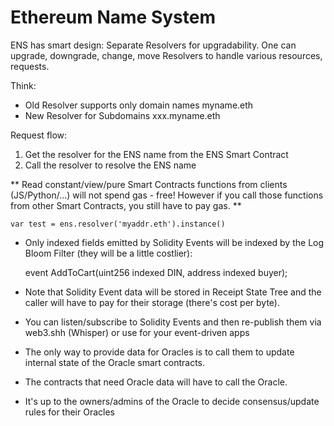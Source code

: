 # Ethereum Name System

ENS has smart design: Separate Resolvers for upgradability. One can upgrade, downgrade, change, move Resolvers to handle various resources, requests.

Think:
+ Old Resolver supports only domain names myname.eth
+ New Resolver for Subdomains xxx.myname.eth

Request flow:
1) Get the resolver for the ENS name from the ENS Smart Contract
2) Call the resolver to resolve the ENS name

** Read constant/view/pure Smart Contracts functions from clients (JS/Python/...) will not spend gas - free! However if you call those functions from other Smart Contracts, you still have to pay gas. **

```
var test = ens.resolver('myaddr.eth').instance()
```

* Only indexed fields emitted by Solidity Events will be indexed by the Log Bloom Filter (they will be a little costlier):

    event AddToCart(uint256 indexed DIN, address indexed buyer);

* Note that Solidity Event data will be stored in Receipt State Tree and the caller will have to pay for their storage (there's cost per byte).

* You can listen/subscribe to Solidity Events and then re-publish them via web3.shh (Whisper) or use for your event-driven apps

* The only way to provide data for Oracles is to call them to update internal state of the Oracle smart contracts.

* The contracts that need Oracle data will have to call the Oracle.

* It's up to the owners/admins of the Oracle to decide consensus/update rules for their Oracles